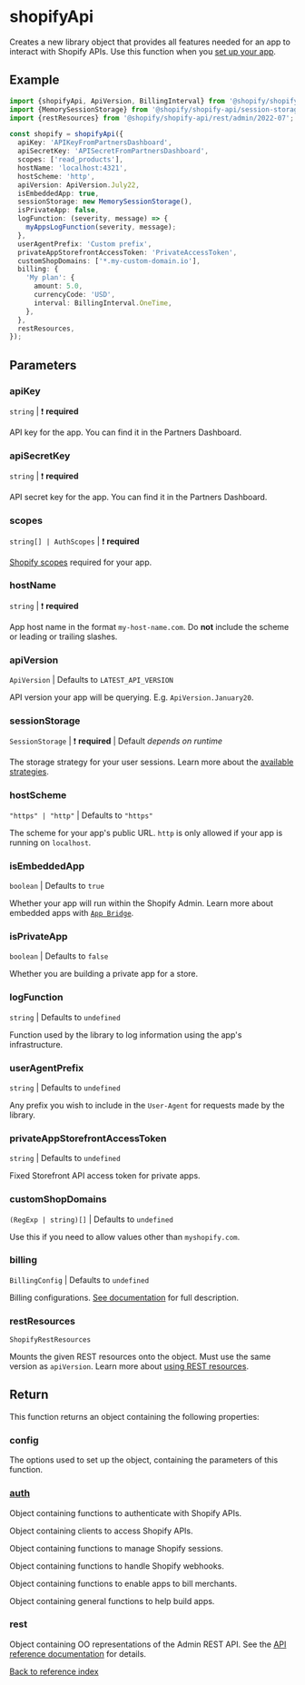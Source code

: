 # shopifyApi

Creates a new library object that provides all features needed for an app to interact with Shopify APIs.
Use this function when you [set up your app](../../README.md#getting-started).

## Example

```ts
import {shopifyApi, ApiVersion, BillingInterval} from '@shopify/shopify-api';
import {MemorySessionStorage} from '@shopify/shopify-api/session-storage/memory';
import {restResources} from '@shopify/shopify-api/rest/admin/2022-07';

const shopify = shopifyApi({
  apiKey: 'APIKeyFromPartnersDashboard',
  apiSecretKey: 'APISecretFromPartnersDashboard',
  scopes: ['read_products'],
  hostName: 'localhost:4321',
  hostScheme: 'http',
  apiVersion: ApiVersion.July22,
  isEmbeddedApp: true,
  sessionStorage: new MemorySessionStorage(),
  isPrivateApp: false,
  logFunction: (severity, message) => {
    myAppsLogFunction(severity, message);
  },
  userAgentPrefix: 'Custom prefix',
  privateAppStorefrontAccessToken: 'PrivateAccessToken',
  customShopDomains: ['*.my-custom-domain.io'],
  billing: {
    'My plan': {
      amount: 5.0,
      currencyCode: 'USD',
      interval: BillingInterval.OneTime,
    },
  },
  restResources,
});
```

## Parameters

### apiKey

`string` | :exclamation: **required**

API key for the app. You can find it in the Partners Dashboard.

### apiSecretKey

`string` | :exclamation: **required**

API secret key for the app. You can find it in the Partners Dashboard.

### scopes

`string[] | AuthScopes` | :exclamation: **required**

[Shopify scopes](https://shopify.dev/api/usage/access-scopes) required for your app.

### hostName

`string` | :exclamation: **required**

App host name in the format `my-host-name.com`. Do **not** include the scheme or leading or trailing slashes.

### apiVersion

`ApiVersion` | Defaults to `LATEST_API_VERSION`

API version your app will be querying. E.g. `ApiVersion.January20`.

### sessionStorage

`SessionStorage` | :exclamation: **required** | Default _depends on runtime_

The storage strategy for your user sessions. Learn more about the [available strategies](../usage/customsessions.md).

### hostScheme

`"https" | "http"` | Defaults to `"https"`

The scheme for your app's public URL. `http` is only allowed if your app is running on `localhost`.

### isEmbeddedApp

`boolean` | Defaults to `true`

Whether your app will run within the Shopify Admin. Learn more about embedded apps with [`App Bridge`](https://shopify.dev/apps/tools/app-bridge/getting-started/app-setup).

### isPrivateApp

`boolean` | Defaults to `false`

Whether you are building a private app for a store.

### logFunction

`string` | Defaults to `undefined`

Function used by the library to log information using the app's infrastructure.

### userAgentPrefix

`string` | Defaults to `undefined`

Any prefix you wish to include in the `User-Agent` for requests made by the library.

### privateAppStorefrontAccessToken

`string` | Defaults to `undefined`

Fixed Storefront API access token for private apps.

### customShopDomains

`(RegExp | string)[]` | Defaults to `undefined`

Use this if you need to allow values other than `myshopify.com`.

### billing

`BillingConfig` | Defaults to `undefined`

Billing configurations. [See documentation](../usage/billing.md) for full description.

### restResources

`ShopifyRestResources`

Mounts the given REST resources onto the object. Must use the same version as `apiVersion`. Learn more about [using REST resources](../usage/rest.md#using-rest-resources).

## Return

This function returns an object containing the following properties:

### config

The options used to set up the object, containing the parameters of this function.

### [auth](./auth/README.md)

Object containing functions to authenticate with Shopify APIs.

<!-- ### [clients](./clients/README.md) -->

Object containing clients to access Shopify APIs.

<!-- ### [session](./session/README.md) -->

Object containing functions to manage Shopify sessions.

<!-- ### [webhooks](./webhooks/README.md) -->

Object containing functions to handle Shopify webhooks.

<!-- ### [billing](./billing/README.md) -->

Object containing functions to enable apps to bill merchants.

<!-- ### [utils](./utils/README.md) -->

Object containing general functions to help build apps.

### rest

Object containing OO representations of the Admin REST API.
See the [API reference documentation](https://shopify.dev/api/admin-rest) for details.

[Back to reference index](./README.md)
